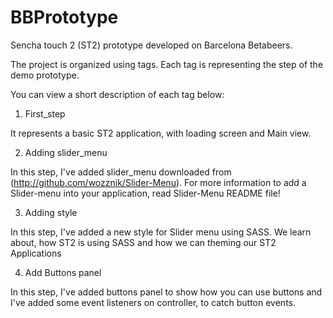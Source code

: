 BBPrototype
===========

Sencha touch 2 (ST2) prototype developed on Barcelona Betabeers.

The project is organized using tags. Each tag is representing the step of the demo prototype.

You can view a short description of each tag below:

1) First_step

It represents a basic ST2 application, with loading screen and Main view.

2) Adding slider_menu

In this step, I've added slider_menu downloaded from (http://github.com/wozznik/Slider-Menu). For more information to add a Slider-menu into your application, read Slider-Menu README file!

3) Adding style

In this step, I've added a new style for Slider menu using SASS. We learn about, how ST2 is using 
SASS and how we can theming our ST2 Applications

4) Add Buttons panel

In this step, I've added buttons panel to show how you can use buttons and I've added some event listeners on controller, to catch button events.